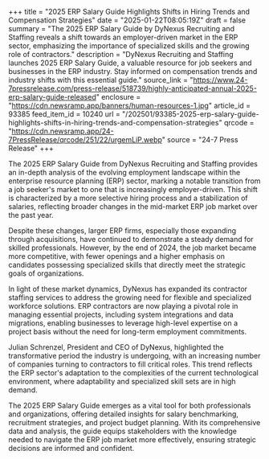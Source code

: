 +++
title = "2025 ERP Salary Guide Highlights Shifts in Hiring Trends and Compensation Strategies"
date = "2025-01-22T08:05:19Z"
draft = false
summary = "The 2025 ERP Salary Guide by DyNexus Recruiting and Staffing reveals a shift towards an employer-driven market in the ERP sector, emphasizing the importance of specialized skills and the growing role of contractors."
description = "DyNexus Recruiting and Staffing launches 2025 ERP Salary Guide, a valuable resource for job seekers and businesses in the ERP industry. Stay informed on compensation trends and industry shifts with this essential guide."
source_link = "https://www.24-7pressrelease.com/press-release/518739/highly-anticipated-annual-2025-erp-salary-guide-released"
enclosure = "https://cdn.newsramp.app/banners/human-resources-1.jpg"
article_id = 93385
feed_item_id = 10240
url = "/202501/93385-2025-erp-salary-guide-highlights-shifts-in-hiring-trends-and-compensation-strategies"
qrcode = "https://cdn.newsramp.app/24-7PressRelease/qrcode/251/22/urgemLiP.webp"
source = "24-7 Press Release"
+++

<p>The 2025 ERP Salary Guide from DyNexus Recruiting and Staffing provides an in-depth analysis of the evolving employment landscape within the enterprise resource planning (ERP) sector, marking a notable transition from a job seeker's market to one that is increasingly employer-driven. This shift is characterized by a more selective hiring process and a stabilization of salaries, reflecting broader changes in the mid-market ERP job market over the past year.</p><p>Despite these changes, larger ERP firms, especially those expanding through acquisitions, have continued to demonstrate a steady demand for skilled professionals. However, by the end of 2024, the job market became more competitive, with fewer openings and a higher emphasis on candidates possessing specialized skills that directly meet the strategic goals of organizations.</p><p>In light of these market dynamics, DyNexus has expanded its contractor staffing services to address the growing need for flexible and specialized workforce solutions. ERP contractors are now playing a pivotal role in managing essential projects, including system integrations and data migrations, enabling businesses to leverage high-level expertise on a project basis without the need for long-term employment commitments.</p><p>Julian Schrenzel, President and CEO of DyNexus, highlighted the transformative period the industry is undergoing, with an increasing number of companies turning to contractors to fill critical roles. This trend reflects the ERP sector's adaptation to the complexities of the current technological environment, where adaptability and specialized skill sets are in high demand.</p><p>The 2025 ERP Salary Guide emerges as a vital tool for both professionals and organizations, offering detailed insights for salary benchmarking, recruitment strategies, and project budget planning. With its comprehensive data and analysis, the guide equips stakeholders with the knowledge needed to navigate the ERP job market more effectively, ensuring strategic decisions are informed and confident.</p>